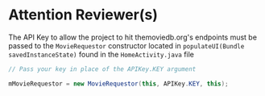 # Attention Reviewer(s)

The API Key to allow the project to hit themoviedb.org's endpoints must be passed to the `MovieRequestor` constructor located in `populateUI(Bundle savedInstanceState)` found in the `HomeActivity.java` file

```java
// Pass your key in place of the APIKey.KEY argument

mMovieRequestor = new MovieRequestor(this, APIKey.KEY, this);
```